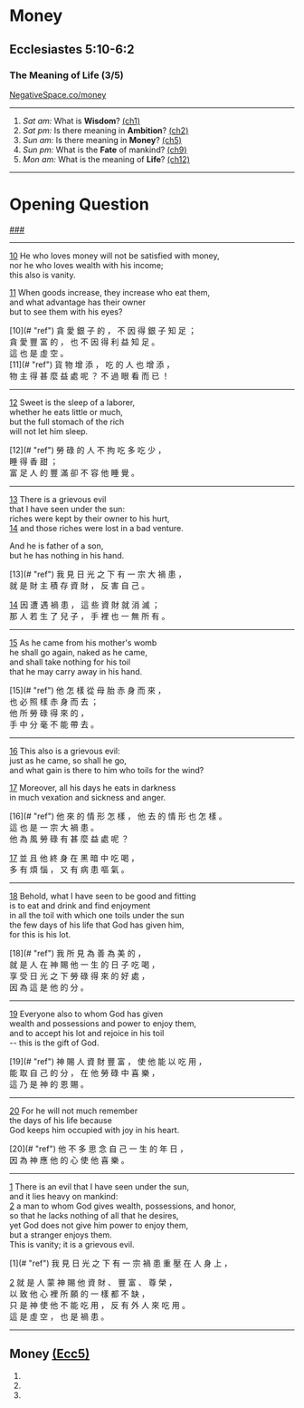 <!-- .slide: <%= bg("negativespace-money.jpg") %> id="title" -->
# Money
## Ecclesiastes 5:10-6:2
### The Meaning of Life (3/5)

[NegativeSpace.co/money](https://www.pexels.com/photo/working-business-money-coins-34204/ "caption")

---
<!-- .slide: <%= bg("unsplash-p0W9Q9gei4g-silhouette.jpg") %> id="series" class="outline" -->
1. *Sat am:* What is **Wisdom**? [(ch1)](# "ref")
1. *Sat pm:* Is there meaning in **Ambition**? [(ch2)](# "ref")
1. *Sun am:* Is there meaning in **Money**? [(ch5)](# "ref")
1. *Sun pm:* What is the **Fate** of mankind? [(ch9)](# "ref")
1. *Mon am:* What is the meaning of **Life**? [(ch12)](# "ref")

---
<!-- .slide: data-background="white" -->
# Opening **Question**

[###](#/outline "secret")

---
[10](# "ref")
He who loves money will not be satisfied with money, <br>
nor he who loves wealth with his income; <br>
this also is vanity.

[11](# "ref")
When goods increase, they increase who eat them, <br>
and what advantage has their owner <br>
but to see them with his eyes?

<div class="zh">
[10](# "ref")
貪 愛 銀 子 的 ， 不 因 得 銀 子 知 足 ； <br>
貪 愛 豐 富 的 ， 也 不 因 得 利 益 知 足 。 <br>
這 也 是 虛 空 。<br>
[11](# "ref")
貨 物 增 添 ， 吃 的 人 也 增 添 ， <br>
物 主 得 甚 麼 益 處 呢 ？ 不 過 眼 看 而 已 ！
</div>

---
[12](# "ref")
Sweet is the sleep of a laborer, <br>
whether he eats little or much, <br>
but the full stomach of the rich <br>
will not let him sleep.

<div class="zh">
[12](# "ref")
勞 碌 的 人 不 拘 吃 多 吃 少 ， <br>
睡 得 香 甜 ； <br>
富 足 人 的 豐 滿 卻 不 容 他 睡 覺 。
</div>

---
[13](# "ref")
There is a grievous evil <br>
that I have seen under the sun: <br>
riches were kept by their owner to his hurt, <br>
[14](# "ref")
and those riches were lost in a bad venture.

And he is father of a son, <br>
but he has nothing in his hand.

<div class="zh">
[13](# "ref")
我 見 日 光 之 下 有 一 宗 大 禍 患 ， <br>
就 是 財 主 積 存 資 財 ， 反 害 自 己 。<br>

[14](# "ref")
因 遭 遇 禍 患 ， 這 些 資 財 就 消 滅 ； <br>
那 人 若 生 了 兒 子 ， 手 裡 也 一 無 所 有 。
</div>

---
[15](# "ref")
As he came from his mother's womb <br>
he shall go again, naked as he came, <br>
and shall take nothing for his toil <br>
that he may carry away in his hand.

<div class="zh">
[15](# "ref")
他 怎 樣 從 母 胎 赤 身 而 來 ， <br>
也 必 照 樣 赤 身 而 去 ； <br>
他 所 勞 碌 得 來 的 ， <br>
手 中 分 毫 不 能 帶 去 。
</div>

---
[16](# "ref")
This also is a grievous evil: <br>
just as he came, so shall he go, <br>
and what gain is there to him who toils for the wind?

[17](# "ref")
Moreover, all his days he eats in darkness <br>
in much vexation and sickness and anger.

<div class="zh">
[16](# "ref")
他 來 的 情 形 怎 樣 ， 他 去 的 情 形 也 怎 樣 。 <br>
這 也 是 一 宗 大 禍 患 。 <br>
他 為 風 勞 碌 有 甚 麼 益 處 呢 ？<br>

[17](# "ref")
並 且 他 終 身 在 黑 暗 中 吃 喝 ， <br>
多 有 煩 惱 ， 又 有 病 患 嘔 氣 。
</div>

---
[18](# "ref")
Behold, what I have seen to be good and fitting <br>
is to eat and drink and find enjoyment <br>
in all the toil with which one toils under the sun <br>
the few days of his life that God has given him, <br>
for this is his lot.

<div class="zh">
[18](# "ref")
我 所 見 為 善 為 美 的 ， <br>
就 是 人 在 神 賜 他 一 生 的 日 子 吃 喝 ， <br>
享 受 日 光 之 下 勞 碌 得 來 的 好 處 ，<br>
因 為 這 是 他 的 分 。
</div>

---
[19](# "ref")
Everyone also to whom God has given <br>
wealth and possessions and power to enjoy them, <br>
and to accept his lot and rejoice in his toil<br>
-- this is the gift of God.

<div class="zh">
[19](# "ref")
神 賜 人 資 財 豐 富 ， 使 他 能 以 吃 用 ， <br>
能 取 自 己 的 分 ， 在 他 勞 碌 中 喜 樂 ， <br>
這 乃 是 神 的 恩 賜 。
</div>

---
[20](# "ref")
For he will not much remember <br>
the days of his life because <br>
God keeps him occupied with joy in his heart.

<div class="zh">
[20](# "ref")
他 不 多 思 念 自 己 一 生 的 年 日 ， <br>
因 為 神 應 他 的 心 使 他 喜 樂 。
</div>

---
[1](# "ref")
There is an evil that I have seen under the sun,<br>
and it lies heavy on mankind: <br>
[2](# "ref")
a man to whom God gives wealth, possessions, and honor,<br>
so that he lacks nothing of all that he desires,<br>
yet God does not give him power to enjoy them,<br>
but a stranger enjoys them.<br>
This is vanity; it is a grievous evil.

<div class="zh">
[1](# "ref")
我 見 日 光 之 下 有 一 宗 禍 患 重 壓 在 人 身 上 ，<br>

[2](# "ref")
就 是 人 蒙 神 賜 他 資 財 、 豐 富 、 尊 榮 ， <br>
以 致 他 心 裡 所 願 的 一 樣 都 不 缺 ， <br>
只 是 神 使 他 不 能 吃 用 ， 反 有 外 人 來 吃 用 。 <br>
這 是 虛 空 ， 也 是 禍 患 。
</div>

---
<!-- .slide: <%= bg("negativespace-money.jpg") %> id="outline" class="outline" -->
## Money [(Ecc5)](# "ref")
1.
2.
3.

